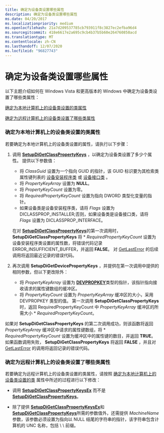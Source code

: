 ```yaml
---
title: 确定为设备类设置哪些属性
description: 确定为设备类设置哪些属性
ms.date: 04/20/2017
ms.localizationpriority: medium
ms.openlocfilehash: 21a7d209537785cb793911f8c3827ec2efba96d4
ms.sourcegitcommit: 418e6617e2a695c9cb4b37b5b60e264760858acd
ms.translationtype: MT
ms.contentlocale: zh-CN
ms.lasthandoff: 12/07/2020
ms.locfileid: "96827743"
---
```

# <a name="determining-which-properties-are-set-for-a-device-class"></a>确定为设备类设置哪些属性


以下主题介绍如何在 Windows Vista 和更高版本的 Windows 中确定为设备类设置了哪些类属性：

[确定为本地计算机上的设备类设置的类属性](#determining-which-class-properties-are-set-for-a-device-class-on-a-loc)

[确定为远程计算机上的设备类设置了哪些类属性](#determining-which-class-properties-are-set-for-a-device-class-on-a-rem)

### <a name="determining-which-class-properties-are-set-for-a-device-class-on-a-local-computer"></a><a href="" id="determining-which-class-properties-are-set-for-a-device-class-on-a-loc"></a> 确定为本地计算机上的设备类设置的类属性

若要确定为本地计算机上的设备类设置的属性，请执行以下步骤：

1.  调用 [**SetupDiGetClassPropertyKeys**](/windows/win32/api/setupapi/nf-setupapi-setupdigetclasspropertykeys) ，以确定为设备类设置了多少个属性。 提供以下参数值：

    -   将 *ClassGuid* 设置为一个指向 GUID 的指针，该 GUID 标识要为其检索类属性键列表的 [设备安装程序类](./overview-of-device-setup-classes.md) 或 [设备接口类](./overview-of-device-interface-classes.md) 。
    -   将 *PropertyKeyArray* 设置为 **NULL**。
    -   将 *PropertyKeyCount* 设置为零。
    -   将 *RequiredPropertyKeyCount* 设置为指向 DWORD 类型化变量的指针。
    -   如果设备类是设备安装程序类，请将 *Flags* 设置为 DICLASSPROP_INSTALLER;否则，如果设备类是设备接口类，请将 *Flags* 设置为 DICLASSPROP_INTERFACE。

    在对 [**SetupDiGetClassPropertyKeys**](/windows/win32/api/setupapi/nf-setupapi-setupdigetclasspropertykeys)的第一次调用时， **SetupDiGetClassPropertyKeys** 将 \* *RequiredPropertyKeyCount* 设置为设备安装程序类设置的属性数，将错误代码记录 ERROR_INSUFFICIENT_BUFFER，并返回 **FALSE**。 对 [GetLastError](/windows/win32/api/errhandlingapi/nf-errhandlingapi-getlasterror) 的后续调用将返回最近记录的错误代码。

2.  再次调用 **SetupDiGetDevicePropertyKeys** ，并提供在第一次调用中提供的相同参数，但以下更改除外：
    -   将 *PropertyKeyArray* 设置为 [**DEVPROPKEY**](./devpropkey.md)类型的指针，该指针指向接收请求的属性键数组的缓冲区。
    -   将 *PropertyKeyCount* 设置为 *PropertyKeyArray* 缓冲区的大小，采用 DEVPROPKEY 类型的值。 第一次调用 **SetupDiGetClassPropertyKeys** 时，返回 RequiredPropertyKeyCount 中 *PropertyKeyArray* 缓冲区的所需大小 \* *RequiredPropertyKeyCount*。

如果对 **SetupDiGetClassPropertyKeys** 的第二次调用成功，则该函数将返回 *PropertyKeyArray* 缓冲区中请求的属性键数组，将 \* *RequiredPropertyKeyCount* 设置为缓冲区中的属性键的数目，并返回 **TRUE**。 如果函数调用失败， **SetupDiGetClassPropertyKeys** 将返回 **FALSE** ，并且对 [GetLastError](/windows/win32/api/errhandlingapi/nf-errhandlingapi-getlasterror) 的调用将返回记录的错误代码。

### <a name="determining-which-class-properties-are-set-for-a-device-class-on-a-remote-computer"></a><a href="" id="determining-which-class-properties-are-set-for-a-device-class-on-a-rem"></a> 确定为远程计算机上的设备类设置了哪些类属性

若要确定为远程计算机上的设备类设置的类属性，请按照 [确定为本地计算机上的设备类设置的类](#determining-which-class-properties-are-set-for-a-device-class-on-a-loc) 属性中所述的过程进行以下修改：

-   调用 [**SetupDiGetClassPropertyKeysEx**](/windows/win32/api/setupapi/nf-setupapi-setupdigetclasspropertykeysexw) 而不是 [**SetupDiGetClassPropertyKeys**](/windows/win32/api/setupapi/nf-setupapi-setupdigetclasspropertykeys)。

-   除了提供 [**SetupDiGetClassPropertyKeysEx**](/windows/win32/api/setupapi/nf-setupapi-setupdigetclasspropertykeysexw)和 [**SetupDiGetClassPropertyKeys**](/windows/win32/api/setupapi/nf-setupapi-setupdigetclasspropertykeys)所需的参数值外，还需提供 *MachineName* 参数，该参数必须设置为指向以 NULL 结尾的字符串的指针，该字符串包含计算机的 UNC 名称，包括 \\ \\ 前缀。

